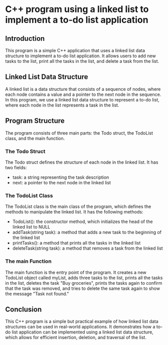 # C++ program using a linked list to implement a to-do list application

## Introduction
This program is a simple C++ application that uses a linked list data structure to implement a to-do list application. It allows users to add new tasks to the list, print all the tasks in the list, and delete a task from the list.

## Linked List Data Structure
A linked list is a data structure that consists of a sequence of nodes, where each node contains a value and a pointer to the next node in the sequence. In this program, we use a linked list data structure to represent a to-do list, where each node in the list represents a task in the list.

## Program Structure
The program consists of three main parts: the Todo struct, the TodoList class, and the main function.

### The Todo Struct
The Todo struct defines the structure of each node in the linked list. It has two fields:
- task: a string representing the task description
- next: a pointer to the next node in the linked list

### The TodoList Class
The TodoList class is the main class of the program, which defines the methods to manipulate the linked list. It has the following methods:
- TodoList(): the constructor method, which initializes the head of the linked list to NULL
- addTask(string task): a method that adds a new task to the beginning of the linked list
- printTasks(): a method that prints all the tasks in the linked list
- deleteTask(string task): a method that removes a task from the linked list

### The main Function
The main function is the entry point of the program. It creates a new TodoList object called myList, adds three tasks to the list, prints all the tasks in the list, deletes the task "Buy groceries", prints the tasks again to confirm that the task was removed, and tries to delete the same task again to show the message "Task not found."

## Conclusion
This C++ program is a simple but practical example of how linked list data structures can be used in real-world applications. It demonstrates how a to-do list application can be implemented using a linked list data structure, which allows for efficient insertion, deletion, and traversal of the list.
